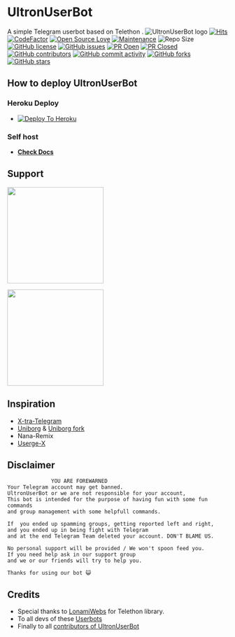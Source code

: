 # UltronUserBot

A simple Telegram userbot based on Telethon .
![UltronUserBot logo](https://telegra.ph/file/d1724e41554cefcb22b8f.jpg)
[![Hits](https://hits.seeyoufarm.com/api/count/incr/badge.svg?url=https%3A%2F%2Fgithub.com%2Fsandy1709%2FUltronUserBot&count_bg=%2379C83D&title_bg=%23555555&icon=&icon_color=%23E7E7E7&title=hits&edge_flat=false)](https://github.com/thanosuserss/Ultron)
[![CodeFactor](https://www.codefactor.io/repository/github/Tgultron/UltronUserBot/badge?&style=flat-square)](https://www.codefactor.io/repository/github/Tgultron/UltronUserBot)
[![Open Source Love](https://badges.frapsoft.com/os/v2/open-source.png?v=103)](https://github.com/ellerbrock/open-source-badges/)
[![Maintenance](https://img.shields.io/badge/Maintained%3F-yes-green?&style=flat-square)](https://github.com/thanosuserss/Ultron/graphs/commit-activity)
![Repo Size](https://img.shields.io/github/repo-size/Tgultron/UltronUserBot?&style=flat-square&logo=github)
[![GitHub license](https://img.shields.io/github/license/Tgultron/UltronUserBot?&style=flat-square&logo=github)](https://github.com/thanosuserss/Ultron/blob/master/LICENSE)
[![GitHub issues](https://img.shields.io/github/issues/Tgultron/UltronUserBot?&style=flat-square&logo=github)](https://github.com/thanosuserss/Ultron/issues)
[![PR Open](https://img.shields.io/github/issues-pr/Tgultron/UltronUserBot?&style=flat-square&logo=github)](https://github.com/thanosuserss/Ultron/pulls)
[![PR Closed](https://img.shields.io/github/issues-pr-closed/Tgultron/UltronUserBot?&style=flat-square&logo=github)](https://github.com/thanosuserss/Ultron/pulls?q=is:closed)
[![GitHub contributors](https://img.shields.io/github/contributors/Tgultron/UltronUserBot?&style=flat-square&logo=github)](https://github.com/thanosuserss/Ultron/graphs/contributors/)
[![GitHub commit activity](https://img.shields.io/github/commit-activity/m/Tgultron/UltronUserBot?&style=flat-square&logo=github)](https://github.com/thanosuserss/Ultron/graphs/commit-activity)
[![GitHub forks](https://img.shields.io/github/forks/Tgultron/UltronUserBot?&style=flat-square&logo=github)](https://github.com/thanosuserss/Ultron/fork)
[![GitHub stars](https://img.shields.io/github/stars/Tgultron/UltronUserBot?&style=flat-square&logo=github)](https://github.com/thanosuserss/Ultron/stargazers)

## How to deploy UltronUserBot

### Heroku Deploy

- [![Deploy To Heroku](https://www.herokucdn.com/deploy/button.svg)](https://github.com/Tgultron/nekopack)

### Self host

- [**Check Docs**](https://Tgultron.gitbook.io/UltronUserBot/installation/hosting)
  
## Support

   <a href="https://t.me/UltronUserBot17"><img src="https://img.shields.io/badge/Channel%20Support%3F-yes-green?&style=flat-square?&logo=telegram" width=220px></a></p>
   <a href="https://t.me/thanosprosss"><img src="https://img.shields.io/badge/Group%20Support%3F-yes-green?&style=flat-square?&logo=telegram" width=220px></a></p>

## Inspiration

- [X-tra-Telegram](https://github.com/Dark-Princ3/X-tra-Telegram)
- [Uniborg](https://github.com/SpEcHiDe/UniBorg) & [Uniborg fork](https://github.com/ravana69/PornHub)
- Nana-Remix
- [Userge-X](https://github.com/code-rgb/USERGE-X/)

## Disclaimer

```
              YOU ARE FOREWARNED
Your Telegram account may get banned.   
UltronUserBot or we are not responsible for your account, 
This bot is intended for the purpose of having fun with some fun commands 
and group management with some helpfull commands.

If  you ended up spamming groups, getting reported left and right, 
and you ended up in being fight with Telegram 
and at the end Telegram Team deleted your account. DON'T BLAME US.

No personal support will be provided / We won't spoon feed you. 
If you need help ask in our support group 
and we or our friends will try to help you.

Thanks for using our bot 😺
```

## Credits

- Special thanks to [LonamiWebs](https://github.com/LonamiWebs/Telethon/) for Telethon library.
- To all devs of these [Userbots](https://github.com/thanosuserss/Ultron/tree/bugs#inspiration)
- Finally to all [contributors of UltronUserBot](https://github.com/thanosuserss/Ultron/graphs/contributors)

